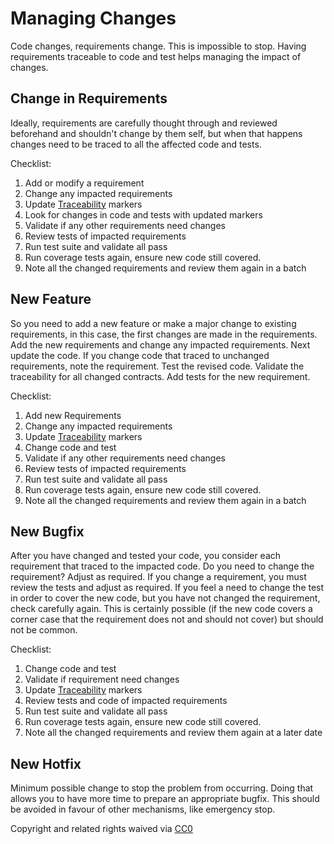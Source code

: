 # Managing Changes

Code changes, requirements change. This is impossible to stop. Having requirements traceable to code and test helps managing the impact of changes.

## Change in Requirements

Ideally, requirements are carefully thought through and reviewed beforehand and shouldn't change by them self, but when that happens changes need to be traced to all the affected code and tests.

Checklist:

1. Add or modify a requirement
2. Change any impacted requirements
3. Update [Traceability](traceability.md) markers
4. Look for changes in code and tests with updated markers
5. Validate if any other requirements need changes
6. Review tests of impacted requirements
7. Run test suite and validate all pass
8. Run coverage tests again, ensure new code still covered.
9. Note all the changed requirements and review them again in a batch

## New Feature

So you need to add a new feature or make a major change to existing requirements, in this case, the first changes are made in the requirements. Add the new requirements and change any impacted requirements. Next update the code. If you change code that traced to unchanged requirements, note the requirement. Test the revised code. Validate the traceability for all changed contracts. Add tests for the new requirement.

Checklist:

1. Add new Requirements
2. Change any impacted requirements
3. Update [Traceability](traceability.md) markers
4. Change code and test
5. Validate if any other requirements need changes
6. Review tests of impacted requirements
7. Run test suite and validate all pass
8. Run coverage tests again, ensure new code still covered.
9. Note all the changed requirements and review them again in a batch

## New Bugfix

After you have changed and tested your code, you consider each requirement that traced to the impacted code. Do you need to change the requirement? Adjust as required. If you change a requirement, you must review the tests and adjust as required. If you feel a need to change the test in order to cover the new code, but you have not changed the requirement, check carefully again. This is certainly possible \(if the new code covers a corner case that the requirement does not and should not cover\) but should not be common.

Checklist:

1. Change code and test
2. Validate if requirement need changes
3. Update [Traceability](traceability.md) markers
4. Review tests and code of impacted requirements
5. Run test suite and validate all pass
6. Run coverage tests again, ensure new code still covered.
7. Note all the changed requirements and review them again at a later date

## New Hotfix

Minimum possible change to stop the problem from occurring. Doing that allows you to have more time to prepare an appropriate bugfix. This should be avoided in favour of other mechanisms, like emergency stop.

Copyright and related rights waived via [CC0](https://creativecommons.org/publicdomain/zero/1.0/)

